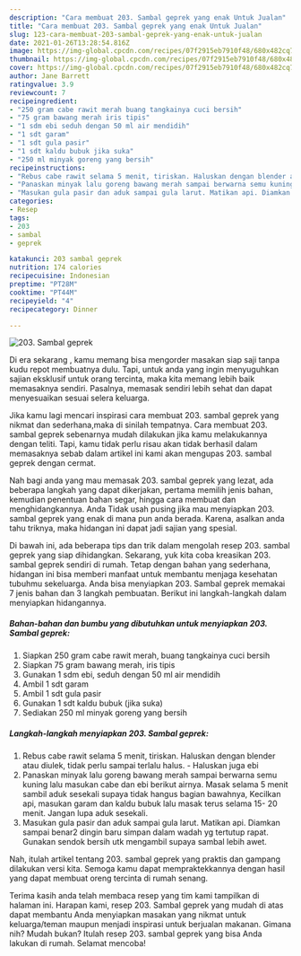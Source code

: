 ```yaml
---
description: "Cara membuat 203. Sambal geprek yang enak Untuk Jualan"
title: "Cara membuat 203. Sambal geprek yang enak Untuk Jualan"
slug: 123-cara-membuat-203-sambal-geprek-yang-enak-untuk-jualan
date: 2021-01-26T13:28:54.816Z
image: https://img-global.cpcdn.com/recipes/07f2915eb7910f48/680x482cq70/203-sambal-geprek-foto-resep-utama.jpg
thumbnail: https://img-global.cpcdn.com/recipes/07f2915eb7910f48/680x482cq70/203-sambal-geprek-foto-resep-utama.jpg
cover: https://img-global.cpcdn.com/recipes/07f2915eb7910f48/680x482cq70/203-sambal-geprek-foto-resep-utama.jpg
author: Jane Barrett
ratingvalue: 3.9
reviewcount: 7
recipeingredient:
- "250 gram cabe rawit merah buang tangkainya cuci bersih"
- "75 gram bawang merah iris tipis"
- "1 sdm ebi seduh dengan 50 ml air mendidih"
- "1 sdt garam"
- "1 sdt gula pasir"
- "1 sdt kaldu bubuk jika suka"
- "250 ml minyak goreng yang bersih"
recipeinstructions:
- "Rebus cabe rawit selama 5 menit, tiriskan. Haluskan dengan blender atau diulek, tidak perlu sampai terlalu halus. Haluskan juga ebi"
- "Panaskan minyak lalu goreng bawang merah sampai berwarna semu kuning lalu masukan cabe dan ebi berikut airnya. Masak selama 5 menit sambil aduk sesekali supaya tidak hangus bagian bawahnya, Kecilkan api, masukan garam dan kaldu bubuk lalu masak terus selama 15- 20 menit. Jangan lupa aduk sesekali."
- "Masukan gula pasir dan aduk sampai gula larut. Matikan api. Diamkan sampai benar2 dingin baru simpan dalam wadah yg tertutup rapat. Gunakan sendok bersih utk mengambil supaya sambal lebih awet."
categories:
- Resep
tags:
- 203
- sambal
- geprek

katakunci: 203 sambal geprek 
nutrition: 174 calories
recipecuisine: Indonesian
preptime: "PT28M"
cooktime: "PT44M"
recipeyield: "4"
recipecategory: Dinner

---
```



![203. Sambal geprek](https://img-global.cpcdn.com/recipes/07f2915eb7910f48/680x482cq70/203-sambal-geprek-foto-resep-utama.jpg)

Di era  sekarang , kamu memang bisa mengorder masakan siap saji tanpa kudu repot membuatnya dulu. Tapi, untuk anda yang ingin menyuguhkan sajian eksklusif untuk orang tercinta, maka kita memang lebih baik memasaknya sendiri. Pasalnya, memasak sendiri lebih sehat dan dapat menyesuaikan sesuai selera keluarga.

Jika kamu lagi mencari inspirasi cara membuat 203. sambal geprek yang nikmat dan sederhana,maka di sinilah tempatnya. Cara membuat 203. sambal geprek  sebenarnya mudah dilakukan jika kamu melakukannya dengan teliti. Tapi, kamu tidak perlu risau akan tidak berhasil dalam memasaknya 
sebab dalam artikel ini kami akan mengupas 203. sambal geprek dengan cermat.  



Nah bagi anda yang mau memasak 203. sambal geprek yang lezat, ada beberapa langkah yang dapat dikerjakan, pertama memilih jenis bahan, kemudian penentuan bahan segar, hingga cara membuat dan menghidangkannya. Anda Tidak usah pusing jika mau menyiapkan 203. sambal geprek yang enak di mana pun anda berada. Karena, asalkan anda  tahu triknya, maka hidangan ini dapat jadi sajian yang spesial.

Di bawah ini, ada beberapa tips dan trik dalam mengolah resep 203. sambal geprek yang siap dihidangkan. Sekarang, yuk kita coba kreasikan 203. sambal geprek sendiri di rumah. Tetap dengan bahan yang sederhana, hidangan ini bisa memberi manfaat untuk membantu menjaga kesehatan tubuhmu sekeluarga. Anda bisa menyiapkan 203. Sambal geprek memakai 7 jenis bahan dan 3 langkah pembuatan. Berikut ini langkah-langkah dalam menyiapkan hidangannya.

<!--inarticleads1-->

##### Bahan-bahan dan bumbu yang dibutuhkan untuk menyiapkan 203. Sambal geprek:

1. Siapkan 250 gram cabe rawit merah, buang tangkainya cuci bersih
1. Siapkan 75 gram bawang merah, iris tipis
1. Gunakan 1 sdm ebi, seduh dengan 50 ml air mendidih
1. Ambil 1 sdt garam
1. Ambil 1 sdt gula pasir
1. Gunakan 1 sdt kaldu bubuk (jika suka)
1. Sediakan 250 ml minyak goreng yang bersih




<!--inarticleads2-->

##### Langkah-langkah menyiapkan 203. Sambal geprek:

1. Rebus cabe rawit selama 5 menit, tiriskan. Haluskan dengan blender atau diulek, tidak perlu sampai terlalu halus. - Haluskan juga ebi
1. Panaskan minyak lalu goreng bawang merah sampai berwarna semu kuning lalu masukan cabe dan ebi berikut airnya. Masak selama 5 menit sambil aduk sesekali supaya tidak hangus bagian bawahnya, Kecilkan api, masukan garam dan kaldu bubuk lalu masak terus selama 15- 20 menit. Jangan lupa aduk sesekali.
1. Masukan gula pasir dan aduk sampai gula larut. Matikan api. Diamkan sampai benar2 dingin baru simpan dalam wadah yg tertutup rapat. Gunakan sendok bersih utk mengambil supaya sambal lebih awet.




Nah, itulah artikel tentang  203. sambal geprek  yang praktis dan gampang dilakukan versi kita. Semoga kamu dapat mempraktekkannya dengan hasil yang dapat membuat oreng tercinta di rumah senang. 

Terima kasih anda telah membaca resep yang tim kami tampilkan di halaman ini. Harapan kami, resep  203. Sambal geprek yang mudah di atas dapat membantu Anda menyiapkan masakan yang nikmat untuk keluarga/teman maupun menjadi inspirasi untuk berjualan makanan. Gimana nih? Mudah bukan? Itulah resep 203. sambal geprek yang bisa Anda lakukan di rumah. Selamat mencoba!

